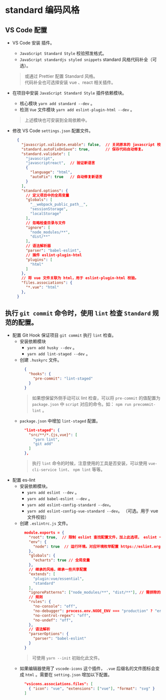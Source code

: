 # standard 编码风格

## VS Code 配置
+ VS Code 安装 插件。
  - `JavaScript Standard Style` 校验预发格式。
  - `JavaScript standardjs styled snippets` standard 风格代码补全（可选）。  

  > 或通过 Prettier 配置 Standard 风格。  
  > 代码补全也可选择安装 vue 、react 相关插件。

+ 在项目中安装 `JavaScript Standard Style` 插件依赖模块。
  - 核心模块 `yarn add standard --dev` 。
  - 检测 `Vue` 文件模块 `yarn add eslint-plugin-html --dev` 。
   
  > 上述模块也可安装到全局依赖中。

+ 修改 VS Code `settings.json` 配置文件。
  ```json
    {
      "javascript.validate.enable": false,  // 关闭原本的 javascript 校验。
      "standard.autoFixOnSave": true,       // 保存代码自动修复。
      "standard.validate": [
        "javascript",
        "javascriptreact",  // 验证新语言
        {
          "language": "html",
          "autoFix": true   // 自动修复新语言
        }
      ],
      "standard.options": {
        // 定义项目中的全局变量
        "globals": [      
          "__webpack_public_path__",
          "sessionStorage",
          "localStorage"
        ],
        // 忽略检查目录与文件
        "ignore": [
          "node_modules/**",
          "dist/**"
        ],
        // 语法解析器
        "parser": "babel-eslint",
        // 插件 eslint-plugin-html
        "plugins": [
          "html"
        ]
      },
      // 将 vue 文件关联为 html，用于 eslint-plugin-html 校验。
      "files.associations": {
        "*.vue": "html"
      },
    }
  ```

## 执行 `git commit` 命令时，使用 `lint` 检查 `Standard` 规范的配置。
+ 配置 Git Hook 保证项目 `git commit` 执行 `lint` 检查。
  - 安装依赖模块
    + `yarn add husky --dev` 。
    + `yarn add lint-staged --dev` 。
  - 创建 `.huskyrc` 文件。
    ```json
      {
        "hooks": {
          "pre-commit": "lint-staged"
        }
      }
    ```
    > 如果想保留外侧手动可以 lint 检查，可以将 `pre-commit` 的值配置为 `package.json` 中 `script` 对应的命令。如： `npm run precommit-lint` 。
  - `package.json` 中增加 `lint-staged` 配置。
    ```json
      "lint-staged": {
        "src/**/*.{js,vue}": [
          "yarn lint",
          "git add"
        ]
      }, 
    ```
    > 执行 `lint` 命令的时候，注意使用的工具是否安装，可以使用 `vue-cli-service lint`、 `npm lint` 等等。
+ 配置 es-lint 
  - 安装依赖模块。
    + `yarn add eslint --dev` 。 
    + `yarn add babel-eslint --dev` 。 
    + `yarn add eslint-config-standard --dev`。
    + `yarn add eslint-config-vue-standard --dev`。 （可选。用于 vue 文件校验）
  - 创建 `.eslintrc.js` 文件。
    ```json
      module.exports = {
        "root": true,  // 限制 eslint 查找配置文件，加上此选项， eslint 一旦找到 root 为 true 的配置文件，便会停止继续虚招
        "env": {
          "node": true  // 运行环境。对应环境枚举配置 https://eslint.org/docs/user-guide/configuring#specifying-environments
        },
        "globals": {
          "echarts": true // 全局变量
        },
        // 继承的风格，继承一些共享配置
        "extends": [
          "plugin:vue/essential",
          "standard"
        ], 
        "ignorePatterns": ["node_modules/**", "dist/**"], // 需排除的文件
        // 规则
        "rules": {
          "no-console": "off",
          "no-debugger": process.env.NODE_ENV === "production" ? "error" : "off",
          "no-control-regex": "off",
          "no-undef": "off",
        },
        // 语法解析
        "parserOptions": {
          "parser": "babel-eslint"
        }
      }
    ```
    > 可使用 `yarn --init` 初始化此文件。
  - 如果编辑器使用了 `vscode-icons` 这个插件， `.vue` 后缀名的文件图标会变成 `html` 。需要在 `setting.json` 增加以下配置。
    ```json
      "vsicons.associations.files": [
        { "icon": "vue", "extensions": ["vue"], "format": "svg" }
      ]
    ``` 

  